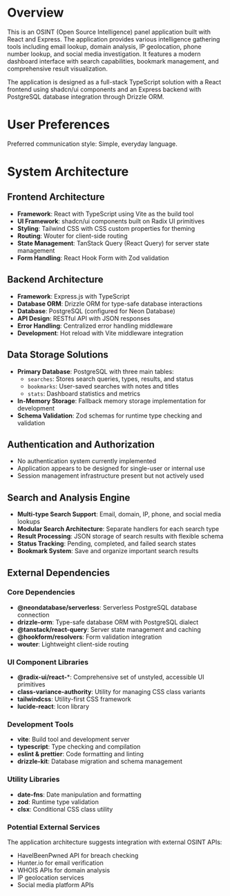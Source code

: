 # Overview

This is an OSINT (Open Source Intelligence) panel application built with React and Express. The application provides various intelligence gathering tools including email lookup, domain analysis, IP geolocation, phone number lookup, and social media investigation. It features a modern dashboard interface with search capabilities, bookmark management, and comprehensive result visualization.

The application is designed as a full-stack TypeScript solution with a React frontend using shadcn/ui components and an Express backend with PostgreSQL database integration through Drizzle ORM.

# User Preferences

Preferred communication style: Simple, everyday language.

# System Architecture

## Frontend Architecture
- **Framework**: React with TypeScript using Vite as the build tool
- **UI Framework**: shadcn/ui components built on Radix UI primitives
- **Styling**: Tailwind CSS with CSS custom properties for theming
- **Routing**: Wouter for client-side routing
- **State Management**: TanStack Query (React Query) for server state management
- **Form Handling**: React Hook Form with Zod validation

## Backend Architecture
- **Framework**: Express.js with TypeScript
- **Database ORM**: Drizzle ORM for type-safe database interactions
- **Database**: PostgreSQL (configured for Neon Database)
- **API Design**: RESTful API with JSON responses
- **Error Handling**: Centralized error handling middleware
- **Development**: Hot reload with Vite middleware integration

## Data Storage Solutions
- **Primary Database**: PostgreSQL with three main tables:
  - `searches`: Stores search queries, types, results, and status
  - `bookmarks`: User-saved searches with notes and titles
  - `stats`: Dashboard statistics and metrics
- **In-Memory Storage**: Fallback memory storage implementation for development
- **Schema Validation**: Zod schemas for runtime type checking and validation

## Authentication and Authorization
- No authentication system currently implemented
- Application appears to be designed for single-user or internal use
- Session management infrastructure present but not actively used

## Search and Analysis Engine
- **Multi-type Search Support**: Email, domain, IP, phone, and social media lookups
- **Modular Search Architecture**: Separate handlers for each search type
- **Result Processing**: JSON storage of search results with flexible schema
- **Status Tracking**: Pending, completed, and failed search states
- **Bookmark System**: Save and organize important search results

## External Dependencies

### Core Dependencies
- **@neondatabase/serverless**: Serverless PostgreSQL database connection
- **drizzle-orm**: Type-safe database ORM with PostgreSQL dialect
- **@tanstack/react-query**: Server state management and caching
- **@hookform/resolvers**: Form validation integration
- **wouter**: Lightweight client-side routing

### UI Component Libraries
- **@radix-ui/react-***: Comprehensive set of unstyled, accessible UI primitives
- **class-variance-authority**: Utility for managing CSS class variants
- **tailwindcss**: Utility-first CSS framework
- **lucide-react**: Icon library

### Development Tools
- **vite**: Build tool and development server
- **typescript**: Type checking and compilation
- **eslint & prettier**: Code formatting and linting
- **drizzle-kit**: Database migration and schema management

### Utility Libraries
- **date-fns**: Date manipulation and formatting
- **zod**: Runtime type validation
- **clsx**: Conditional CSS class utility

### Potential External Services
The application architecture suggests integration with external OSINT APIs:
- HaveIBeenPwned API for breach checking
- Hunter.io for email verification
- WHOIS APIs for domain analysis
- IP geolocation services
- Social media platform APIs